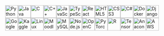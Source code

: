 <div style="display: flex; justify-content: center; align-items: center; flex-wrap: wrap;">
    <img src="https://cdn.jsdelivr.net/gh/devicons/devicon/icons/python/python-original.svg" height="40" alt="Python" title="Python">
    <img src="https://cdn.jsdelivr.net/gh/devicons/devicon/icons/java/java-original.svg" height="40" alt="Java" title="Java">
    <img src="https://cdn.jsdelivr.net/gh/devicons/devicon/icons/c/c-original.svg" height="40" alt="C" title="C">
    <img src="https://cdn.jsdelivr.net/gh/devicons/devicon/icons/cplusplus/cplusplus-original.svg" height="40" alt="C++" title="C++">
    <img src="https://cdn.jsdelivr.net/gh/devicons/devicon/icons/javascript/javascript-original.svg" height="40" alt="JavaScript" title="JavaScript">
    <img src="https://cdn.jsdelivr.net/gh/devicons/devicon/icons/typescript/typescript-original.svg" height="40" alt="TypeScript" title="TypeScript">
    <img src="https://cdn.jsdelivr.net/gh/devicons/devicon/icons/react/react-original.svg" height="40" alt="React" title="React">
    <img src="https://cdn.jsdelivr.net/gh/devicons/devicon/icons/html5/html5-original.svg" height="40" alt="HTML5" title="HTML5">
    <img src="https://cdn.jsdelivr.net/gh/devicons/devicon/icons/css3/css3-original.svg" height="40" alt="CSS3" title="CSS3">
    <img src="https://cdn.jsdelivr.net/gh/devicons/devicon/icons/csharp/csharp-original.svg" height="40" alt="C#" title="C#">
    <img src="https://cdn.jsdelivr.net/gh/devicons/devicon/icons/docker/docker-original.svg" height="40" alt="Docker" title="Docker">
    <img src="https://cdn.jsdelivr.net/gh/devicons/devicon/icons/django/django-plain.svg" height="40" alt="Django" title="Django">
    <img src="https://cdn.jsdelivr.net/gh/devicons/devicon/icons/googlecloud/googlecloud-original.svg" height="40" alt="Google Cloud" title="Google Cloud">
    <img src="https://cdn.jsdelivr.net/gh/devicons/devicon/icons/kaggle/kaggle-original.svg" height="40" alt="Kaggle" title="Kaggle">
    <img src="https://cdn.jsdelivr.net/gh/devicons/devicon/icons/linux/linux-original.svg" height="40" alt="Linux" title="Linux">
    <img src="https://cdn.jsdelivr.net/gh/devicons/devicon/icons/moodle/moodle-original.svg" height="40" alt="Moodle" title="Moodle">
    <img src="https://cdn.jsdelivr.net/gh/devicons/devicon/icons/mysql/mysql-original.svg" height="40" alt="MySQL" title="MySQL">
    <img src="https://cdn.jsdelivr.net/gh/devicons/devicon/icons/nodejs/nodejs-original.svg" height="40" alt="Node.js" title="Node.js">
    <img src="https://cdn.jsdelivr.net/gh/devicons/devicon/icons/opencv/opencv-original.svg" height="40" alt="OpenCV" title="OpenCV">
    <img src="https://cdn.jsdelivr.net/gh/devicons/devicon/icons/pytorch/pytorch-original.svg" height="40" alt="PyTorch" title="PyTorch">
    <img src="https://cdn.jsdelivr.net/gh/devicons/devicon/icons/r/r-original.svg" height="40" alt="R" title="R">
    <img src="https://cdn.jsdelivr.net/gh/devicons/devicon/icons/tensorflow/tensorflow-original.svg" height="40" alt="TensorFlow" title="TensorFlow">
    <img src="https://cdn.jsdelivr.net/gh/devicons/devicon/icons/anaconda/anaconda-original.svg" height="40" alt="Anaconda" title="Anaconda">
    <img src="https://cdn.jsdelivr.net/gh/devicons/devicon/icons/amazonwebservices/amazon-original.svg" height="40" alt="AWS" title="AWS">
</div>
